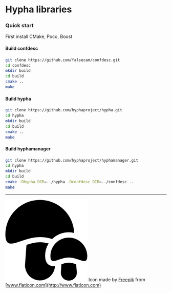 # Hypha libraries

### Quick start

First install CMake, Poco, Boost

#### Build confdesc

```sh
git clone https://github.com/falsecam/confdesc.git
cd confdesc
mkdir build
cd build
cmake ..
make
```

#### Build hypha

```sh
git clone https://github.com/hyphaproject/hypha.git
cd hypha
mkdir build
cd build
cmake ..
make
```

#### Build hyphamanager

```sh
git clone https://github.com/hyphaproject/hyphamanager.git
cd hypha
mkdir build
cd build
cmake -Dhypha_DIR=../hypha -Dconfdesc_DIR=../confdesc ..
make
```

-------------------------------
![Logo](/deploy/images/logo.png) Icon made by [Freepik](http://www.freepik.com) from [www.flaticon.com](http://www.flaticon.com)
